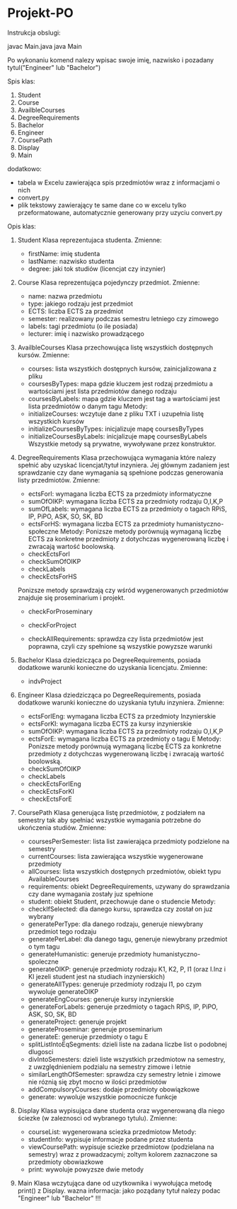 # Projekt-PO

Instrukcja obslugi:

javac Main.java
java Main

Po wykonaniu komend nalezy wpisac swoje imię, nazwisko i pozadany tytul("Engineer" lub "Bachelor")

Spis klas:
1. Student
2. Course
3. AvailbleCourses
4. DegreeRequirements
5. Bachelor
6. Engineer
7. CoursePath
8. Display
9. Main

dodatkowo:
+ tabela w Excelu zawierająca spis przedmiotów wraz z informacjami o nich
+ convert.py
+ plik tekstowy zawierający te same dane co w excelu tylko przeformatowane, automatycznie generowany przy uzyciu convert.py

Opis klas:
1) Student
    Klasa reprezentujaca studenta.
    Zmienne:
    - firstName: imię studenta
    - lastName: nazwisko studenta
    - degree: jaki tok studiów (licencjat czy inzynier)

2) Course
    Klasa reprezentująca pojedynczy przedmiot.
    Zmienne:
    - name: nazwa przedmiotu
    - type: jakiego rodzaju jest przedmiot
    - ECTS: liczba ECTS za przedmiot
    - semester: realizowany podczas semestru letniego czy zimowego
    - labels: tagi przedmiotu (o ile posiada)
    - lecturer: imię i nazwisko prowadzącego

3) AvailbleCourses
    Klasa przechowująca listę wszystkich dostępnych kursów.
    Zmienne:
    - courses: lista wszystkich dostępnych kursów, zainicjalizowana z pliku
    - coursesByTypes: mapa gdzie kluczem jest rodzaj przedmiotu a wartościami jest lista przedmiotów danego rodzaju
    - coursesByLabels: mapa gdzie kluczem jest tag a wartościami jest lista przedmiotów o danym tagu
    Metody:
    - initializeCourses: wczytuje dane z pliku TXT i uzupełnia listę wszystkich kursów
    - initializeCoursesByTypes: inicjalizuje mapę coursesByTypes
    - initializeCoursesByLabels: inicjalizuje mapę coursesByLabels
        Wszystkie metody są prywatne, wywoływane przez konstruktor.


4) DegreeRequirements
    Klasa przechowująca wymagania które nalezy spełnić aby uzyskać licencjat/tytuł inzyniera. Jej głównym zadaniem jest sprawdzanie czy dane wymagania są spełnione podczas generowania listy przedmiotów.
    Zmienne:
    - ectsForI: wymagana liczba ECTS za przedmioty informatyczne
    - sumOfOIKP: wymagana liczba ECTS za przedmioty rodzaju O,I,K,P
    - sumOfLabels: wymagana liczba ECTS za przedmioty o tagach RPiS, IP, PiPO, ASK, SO, SK, BD
    - ectsForHS: wymagana liczba ECTS za przedmioty humanistyczno-społeczne
    Metody:
    Ponizsze metody porównują wymaganą liczbę ECTS za konkretne przedmioty z dotychczas wygenerowaną liczbę i zwracają wartość boolowską.
    - checkEctsForI
    - checkSumOfOIKP
    - checkLabels
    - checkEctsForHS
        
    Ponizsze metody sprawdzają czy wśród wygenerowanych przedmiotów znajduje się proseminarium i projekt.
    - checkForProseminary
    - checkForProject

    - checkAllRequirements: sprawdza czy lista przedmiotów jest poprawna, czyli czy spełnione są wszystkie powyzsze warunki

5) Bachelor
    Klasa dziedzicząca po DegreeRequirements, posiada dodatkowe warunki konieczne do uzyskania licencjatu.
    Zmienne:
    - indvProject

6) Engineer
    Klasa dziedzicząca po DegreeRequirements, posiada dodatkowe warunki konieczne do uzyskania tytułu inzyniera.
    Zmienne:
    - ectsForIEng: wymagana liczba ECTS za przedmioty Inzynierskie
    - ectsForKI: wymagana liczba ECTS za kursy inzynierskie
    - sumOfOIKP: wymagana liczba ECTS za przedmioty rodzaju O,I,K,P
    - ectsForE: wymagana liczba ECTS za przedmioty o tagu E
    Metody:
    Ponizsze metody porównują wymaganą liczbę ECTS za konkretne przedmioty z dotychczas wygenerowaną liczbę i zwracają wartość boolowską.
    - checkSumOfOIKP
    - checkLabels
    - checkEctsForIEng
    - checkEctsForKI
    - checkEctsForE


7) CoursePath
    Klasa generująca listę przedmiotów, z podziałem na semestry tak aby spełniać wszystkie wymagania potrzebne do ukończenia studiów.
    Zmienne:
    - coursesPerSemester: lista list zawierająca przedmioty podzielone na semestry
    - currentCourses: lista zawierająca wszystkie wygenerowane przedmioty
    - allCourses: lista wszystkich dostępnych przedmiotów, obiekt typu AvailableCourses
    - requirements: obiekt DegreeRequirements, uzywany do sprawdzania czy dane wymagania zostały juz spełnione
    - student: obiekt Student, przechowuje dane o studencie
    Metody:
    - checkIfSelected: dla danego kursu, sprawdza czy został on juz wybrany
    - generatePerType: dla danego rodzaju, generuje niewybrany przedmiot tego rodzaju
    - generatePerLabel: dla danego tagu, generuje niewybrany przedmiot o tym tagu
    - generateHumanistic: generuje przedmioty humanistyczno-spoleczne
    - generateOIKP: generuje przedmioty rodzaju K1, K2, P, I1 (oraz I.Inz i KI jezeli student jest na studiach inzynierskich)
    - generateAllTypes: generuje przedmioty rodzaju I1, po czym wywoluje generateOIKP
    - generateEngCourses: generuje kursy inzynierskie
    - generateForLabels: generuje przedmioty o tagach RPiS, IP, PiPO, ASK, SO, SK, BD
    - generateProject: generuje projekt 
    - generateProseminar: generuje proseminarium 
    - generateE: generuje przedmioty o tagu E
    - splitListIntoEqSegments: dzieli liste na zadana liczbe list o podobnej dlugosci
    - divIntoSemesters: dzieli liste wszystkich przedmiotow na semestry, z uwzględnieniem podzialu na semestry zimowe i letnie
    - similarLengthOfSemester: sprawdza czy semestry letnie i zimowe nie róznią się zbyt mocno w ilości przedmiotów
    - addCompulsoryCourses: dodaje przedmioty obowiązkowe
    - generate: wywoluje wszystkie pomocnicze funkcje


8) Display
    Klasa wypisująca dane studenta oraz wygenerowaną dla niego ściezke (w zaleznosci od wybranego tytulu).
    Zmienne:
    - courseList: wygenerowana sciezka przedmiotow
    Metody:
    - studentInfo: wypisuje informacje podane przez studenta
    - viewCoursePath: wypisuje sciezke przedmiotow (podzielana na semestry) wraz z prowadzacymi; zoltym kolorem zaznaczone sa przedmioty obowiazkowe
    - print: wywoluje powyzsze dwie metody

9) Main
    Klasa wczytująca dane od uzytkownika i wywołująca metodę print() z Display.
    wazna informacja: jako poządany tytuł nalezy podac "Engineer" lub "Bachelor" !!!